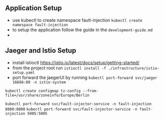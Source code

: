 ## Application Setup

- use kubectl to create namespace fault-injection `kubectl create namespace fault-injection`
- to setup the application follow the guide in the `development-guide.md`
-
## Jaeger and Istio Setup

- install istioctl https://istio.io/latest/docs/setup/getting-started/
- from the project root run `istioctl install -f ./infrastructure/istio-setup.yaml`
- port forward the jaegerUI by running `kubectl port-forward svc/jaeger 16686:80 -n istio-system`


`kubectl create configmap tz-config --from-file=/usr/share/zoneinfo/Europe/Berlin`


`kubectl port-forward svc/fault-injector-service -n fault-injection 8080:8080`
`kubectl port-forward svc/fault-injector-service -n fault-injection 5005:5005`
